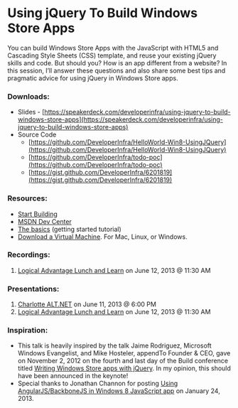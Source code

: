 # Using jQuery To Build Windows Store Apps

You can build Windows Store Apps with the JavaScript with HTML5 and Cascading Style Sheets (CSS) template, and reuse your existing jQuery skills and code. But should you? How is an app different from a website? In this session, I’ll answer these questions and also share some best tips and pragmatic advice for using jQuery in Windows Store apps.

### Downloads:
* Slides - [https://speakerdeck.com/developerinfra/using-jquery-to-build-windows-store-apps](https://speakerdeck.com/developerinfra/using-jquery-to-build-windows-store-apps)
* Source Code
  * [https://github.com/DeveloperInfra/HelloWorld-Win8-UsingJQuery](https://github.com/DeveloperInfra/HelloWorld-Win8-UsingJQuery)
  * [https://github.com/DeveloperInfra/todo-poc](https://github.com/DeveloperInfra/todo-poc)
  * [https://gist.github.com/DeveloperInfra/6201819](https://gist.github.com/DeveloperInfra/6201819)

### Resources:
* [Start Building](http://build.windowsstore.com/)
* [MSDN Dev Center](http://msdn.microsoft.com/en-us/windows/apps)
* [The basics](http://msdn.microsoft.com/en-US/windows/apps/jj679957) (getting started tutorial)
* [Download a Virtual Machine](http://www.modern.ie/en-us/virtualization-tools#downloads). For Mac, Linux, or Windows.

### Recordings:
1. [Logical Advantage Lunch and Learn](http://youtu.be/8kdM7N3OPSA) on June 12, 2013 @ 11:30 AM

### Presentations:
1. [Charlotte ALT.NET](http://www.meetup.com/CharlotteAltNet/events/119121052/) on June 11, 2013 @ 6:00 PM
2. [Logical Advantage Lunch and Learn](http://www.logicaladvantage.com/) on June 12, 2013 @ 11:30 AM

### Inspiration:
* This talk is heavily inspired by the talk Jaime Rodriguez, Microsoft Windows Evangelist, and Mike Hosteler, appendTo Founder & CEO, gave on November 2, 2012 on the fourth and last day of the Build conference titled [Writing Windows Store apps with jQuery](http://channel9.msdn.com/Events/Build/2012/3-130). In my opinion, this should have been announced in the keynote!
* Special thanks to Jonathan Channon for posting [Using AngularJS/BackboneJS in Windows 8 JavaScript app](http://blog.jonathanchannon.com/2013/01/24/using-angularjsbackbonejs-in-windows-8-javascript-app/) on January 24, 2013.
